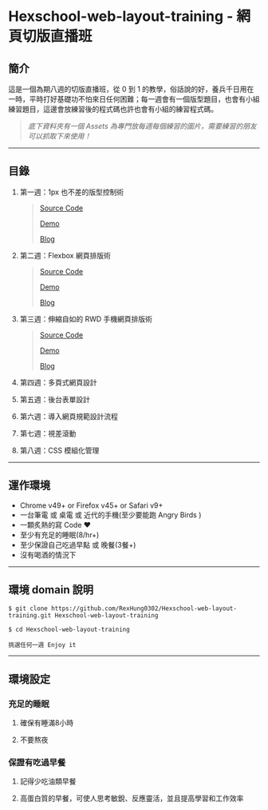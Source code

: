 # Hexschool-web-layout-training - 網頁切版直播班

## 簡介

這是一個為期八週的切版直播班，從 0 到 1 的教學，俗話說的好，養兵千日用在一時，平時打好基礎功不怕來日任何困難；每一週會有一個版型題目，也會有小組練習題目，這邊會放練習後的程式碼也許也會有小組的練習程式碼。

> *底下資料夾有一個 Assets 為專門放每週每個練習的圖片，需要練習的朋友可以抓取下來使用！*

---

## 目錄

1. 第一週：1px 也不差的版型控制術
    > [Source Code](https://github.com/RexHung0302/Hexschool-web-layout-training/tree/master/Week_1)
    >
    > [Demo](https://rexhung0302.github.io/Hexschool-web-layout-training/Week_1/index.html)
    >
    > [Blog](https://rexhung0302.github.io/2020/04/12/20200412/#more)

2. 第二週：Flexbox 網頁排版術
    > [Source Code](https://github.com/RexHung0302/Hexschool-web-layout-training/tree/master/Week_2)
    >
    > [Demo](https://rexhung0302.github.io/Hexschool-web-layout-training/Week_2/index.html)
    >
    > [Blog](https://rexhung0302.github.io/2020/04/19/20200419/#more)

3. 第三週：伸縮自如的 RWD 手機網頁排版術
    > [Source Code](https://github.com/RexHung0302/Hexschool-web-layout-training/tree/master/Week_3)
    >
    > [Demo](https://rexhung0302.github.io/Hexschool-web-layout-training/Week_3/index.html)
    >
    > [Blog](https://rexhung0302.github.io/2020/04/19/20200429/#more)

4. 第四週：多頁式網頁設計

5. 第五週：後台表單設計

6. 第六週：導入網頁規範設計流程

7. 第七週：視差滾動

8. 第八週：CSS 模組化管理

---

## 運作環境
* Chrome v49+ or Firefox v45+ or Safari v9+
* 一台筆電 或 桌電 或 近代的手機(至少要能跑 Angry Birds )
* 一顆炙熱的寫 Code ❤️
* 至少有充足的睡眠(8/hr+)
* 至少保證自己吃過早點 或 晚餐(3餐+)
* 沒有喝酒的情況下

---

## 環境 domain 說明

```
$ git clone https://github.com/RexHung0302/Hexschool-web-layout-training.git Hexschool-web-layout-training

$ cd Hexschool-web-layout-training

挑選任何一週 Enjoy it
```

---
 
## 環境設定

### 充足的睡眠

1. 確保有睡滿8小時

2. 不要熬夜

### 保證有吃過早餐

1. 記得少吃油類早餐

2. 高蛋白質的早餐，可使人思考敏銳、反應靈活，並且提高學習和工作效率